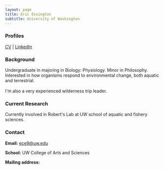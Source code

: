 ```yaml
---
layout: page
title: Eric Essington
subtitle: University of Washington
---
```


### Profiles
[CV]() | [LinkedIn]()



### Background
Undergraduate in majoring in Biology: Physiology. Minor in Philosophy. Interested in how organisms respond to environmental change, both aquatic and terrestrial.
<br> <br>
I'm also a very experienced wilderness trip leader.

### Current Research
Currently involved in Robert's Lab at UW school of aquatic and fishery sciences.

### Contact
 **Email:** [ece9@uw.edu](mailto:ece9@uw.edu)  

 **School:** UW College of Arts and Sciences

 **Mailing address:**

